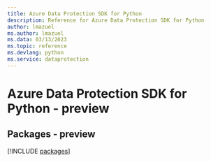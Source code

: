 ```yaml
---
title: Azure Data Protection SDK for Python
description: Reference for Azure Data Protection SDK for Python
author: lmazuel
ms.author: lmazuel
ms.data: 03/13/2023
ms.topic: reference
ms.devlang: python
ms.service: dataprotection
---
```

# Azure Data Protection SDK for Python - preview
## Packages - preview
[!INCLUDE [packages](data-protection-index.md)]